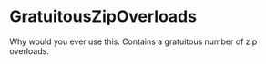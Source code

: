 # GratuitousZipOverloads

Why would you ever use this. Contains a gratuitous number of zip overloads.
